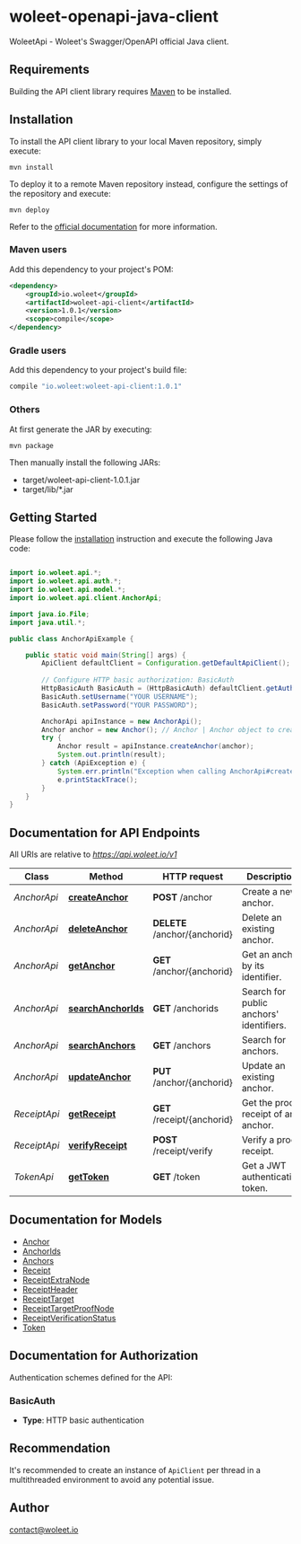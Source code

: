 # woleet-openapi-java-client

WoleetApi - Woleet's Swagger/OpenAPI official Java client.

## Requirements

Building the API client library requires [Maven](https://maven.apache.org/) to be installed.

## Installation

To install the API client library to your local Maven repository, simply execute:

```shell
mvn install
```

To deploy it to a remote Maven repository instead, configure the settings of the repository and execute:

```shell
mvn deploy
```

Refer to the [official documentation](https://maven.apache.org/plugins/maven-deploy-plugin/usage.html) for more information.

### Maven users

Add this dependency to your project's POM:

```xml
<dependency>
    <groupId>io.woleet</groupId>
    <artifactId>woleet-api-client</artifactId>
    <version>1.0.1</version>
    <scope>compile</scope>
</dependency>
```

### Gradle users

Add this dependency to your project's build file:

```groovy
compile "io.woleet:woleet-api-client:1.0.1"
```

### Others

At first generate the JAR by executing:

    mvn package

Then manually install the following JARs:

* target/woleet-api-client-1.0.1.jar
* target/lib/*.jar

## Getting Started

Please follow the [installation](#installation) instruction and execute the following Java code:

```java

import io.woleet.api.*;
import io.woleet.api.auth.*;
import io.woleet.api.model.*;
import io.woleet.api.client.AnchorApi;

import java.io.File;
import java.util.*;

public class AnchorApiExample {

    public static void main(String[] args) {
        ApiClient defaultClient = Configuration.getDefaultApiClient();
        
        // Configure HTTP basic authorization: BasicAuth
        HttpBasicAuth BasicAuth = (HttpBasicAuth) defaultClient.getAuthentication("BasicAuth");
        BasicAuth.setUsername("YOUR USERNAME");
        BasicAuth.setPassword("YOUR PASSWORD");

        AnchorApi apiInstance = new AnchorApi();
        Anchor anchor = new Anchor(); // Anchor | Anchor object to create. 
        try {
            Anchor result = apiInstance.createAnchor(anchor);
            System.out.println(result);
        } catch (ApiException e) {
            System.err.println("Exception when calling AnchorApi#createAnchor");
            e.printStackTrace();
        }
    }
}

```

## Documentation for API Endpoints

All URIs are relative to *https://api.woleet.io/v1*

Class | Method | HTTP request | Description
------------ | ------------- | ------------- | -------------
*AnchorApi* | [**createAnchor**](docs/AnchorApi.md#createAnchor) | **POST** /anchor | Create a new anchor.
*AnchorApi* | [**deleteAnchor**](docs/AnchorApi.md#deleteAnchor) | **DELETE** /anchor/{anchorid} | Delete an existing anchor.
*AnchorApi* | [**getAnchor**](docs/AnchorApi.md#getAnchor) | **GET** /anchor/{anchorid} | Get an anchor by its identifier.
*AnchorApi* | [**searchAnchorIds**](docs/AnchorApi.md#searchAnchorIds) | **GET** /anchorids | Search for public anchors&#39; identifiers.
*AnchorApi* | [**searchAnchors**](docs/AnchorApi.md#searchAnchors) | **GET** /anchors | Search for anchors.
*AnchorApi* | [**updateAnchor**](docs/AnchorApi.md#updateAnchor) | **PUT** /anchor/{anchorid} | Update an existing anchor.
*ReceiptApi* | [**getReceipt**](docs/ReceiptApi.md#getReceipt) | **GET** /receipt/{anchorid} | Get the proof receipt of an anchor.
*ReceiptApi* | [**verifyReceipt**](docs/ReceiptApi.md#verifyReceipt) | **POST** /receipt/verify | Verify a proof receipt.
*TokenApi* | [**getToken**](docs/TokenApi.md#getToken) | **GET** /token | Get a JWT authentication token.


## Documentation for Models

 - [Anchor](docs/Anchor.md)
 - [AnchorIds](docs/AnchorIds.md)
 - [Anchors](docs/Anchors.md)
 - [Receipt](docs/Receipt.md)
 - [ReceiptExtraNode](docs/ReceiptExtraNode.md)
 - [ReceiptHeader](docs/ReceiptHeader.md)
 - [ReceiptTarget](docs/ReceiptTarget.md)
 - [ReceiptTargetProofNode](docs/ReceiptTargetProofNode.md)
 - [ReceiptVerificationStatus](docs/ReceiptVerificationStatus.md)
 - [Token](docs/Token.md)


## Documentation for Authorization

Authentication schemes defined for the API:
### BasicAuth

- **Type**: HTTP basic authentication


## Recommendation

It's recommended to create an instance of `ApiClient` per thread in a multithreaded environment to avoid any potential issue.

## Author

contact@woleet.io


